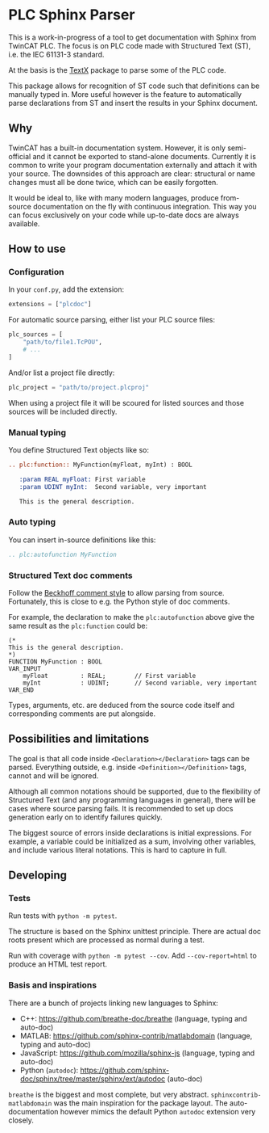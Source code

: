 # PLC Sphinx Parser

This is a work-in-progress of a tool to get documentation with Sphinx from TwinCAT PLC.
The focus is on PLC code made with Structured Text (ST), i.e. the IEC 61131-3 standard.

At the basis is the [TextX](https://github.com/textX/textX) package to parse some of the PLC code.

This package allows for recognition of ST code such that definitions can be manually typed in.
More useful however is the feature to automatically parse declarations from ST and insert the results in your Sphinx
document.

## Why

TwinCAT has a built-in documentation system. However, it is only semi-official and it cannot be exported to stand-alone
documents. Currently it is common to write your program documentation externally and attach it with your source. The 
downsides of this approach are clear: structural or name changes must all be done twice, which can be easily forgotten.

It would be ideal to, like with many modern languages, produce from-source documentation on the fly with continuous 
integration. This way you can focus exclusively on your code while up-to-date docs are always available.

## How to use

### Configuration

In your `conf.py`, add the extension:

```python
extensions = ["plcdoc"]
```

For automatic source parsing, either list your PLC source files:

```python
plc_sources = [
    "path/to/file1.TcPOU",
    # ...
]
```

And/or list a project file directly:

```python
plc_project = "path/to/project.plcproj"
```

When using a project file it will be scoured for listed sources and those sources will be included directly.

### Manual typing

You define Structured Text objects like so:

```rst
.. plc:function:: MyFunction(myFloat, myInt) : BOOL

   :param REAL myFloat: First variable
   :param UDINT myInt:  Second variable, very important

   This is the general description.
```

### Auto typing

You can insert in-source definitions like this:

```rst
.. plc:autofunction MyFunction
```

### Structured Text doc comments

Follow the [Beckhoff comment style](https://infosys.beckhoff.com/english.php?content=../content/1033/tc3_plc_intro/6158078987.html&id=)
to allow parsing from source. Fortunately, this is close to e.g. the Python style of doc comments.

For example, the declaration to make the `plc:autofunction` above give the same result as the `plc:function` could be:

```
(*
This is the general description.
*)
FUNCTION MyFunction : BOOL
VAR_INPUT
    myFloat         : REAL;        // First variable
    myInt           : UDINT;       // Second variable, very important
VAR_END
```

Types, arguments, etc. are deduced from the source code itself and corresponding comments are put alongside.

## Possibilities and limitations

The goal is that all code inside `<Declaration></Declaration>` tags can be parsed. Everything outside, e.g. inside
`<Definition></Definition>` tags, cannot and will be ignored.

Although all common notations should be supported, due to the flexibility of Structured Text (and any programming
languages in general), there will be cases where source parsing fails. It is recommended to set up docs generation
early on to identify failures quickly.

The biggest source of errors inside declarations is initial expressions. For example, a variable could be initialized 
as a sum, involving other variables, and include various literal notations. This is hard to capture in full.

## Developing

### Tests

Run tests with `python -m pytest`.

The structure is based on the Sphinx unittest principle. There are actual doc roots present which are processed as 
normal during a test.

Run with coverage with `python -m pytest --cov`. Add `--cov-report=html` to produce an HTML test report.

### Basis and inspirations

There are a bunch of projects linking new languages to Sphinx:

 * C++: https://github.com/breathe-doc/breathe (language, typing and auto-doc)
 * MATLAB: https://github.com/sphinx-contrib/matlabdomain (language, typing and auto-doc)
 * JavaScript: https://github.com/mozilla/sphinx-js (language, typing and auto-doc)
 * Python (`autodoc`): https://github.com/sphinx-doc/sphinx/tree/master/sphinx/ext/autodoc (auto-doc)

`breathe` is the biggest and most complete, but very abstract. `sphinxcontrib-matlabdomain` was the main inspiration for
the package layout. The auto-documentation however mimics the default Python `autodoc` extension very closely.
